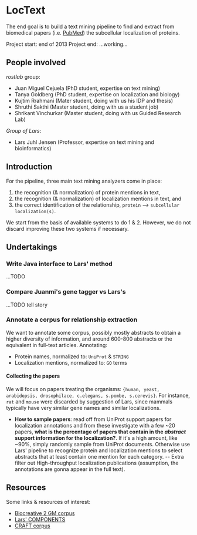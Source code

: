# LocText

The end goal is to build a text mining pipeline to find and extract from biomedical papers (i.e. [PubMed](http://www.ncbi.nlm.nih.gov/pubmed)) the subcellular localization of proteins.

Project start: end of 2013
Project end: ...working...

## People involved

_rostlab_ group:

* Juan Miguel Cejuela (PhD student, expertise on text mining)
* Tanya Goldberg (PhD student, expertise on localization and biology)
* Kujtim Rrahmani (Mater student, doing with us his IDP and thesis)
* Shruthi Sakthi (Master student, doing with us a student job)
* Shrikant Vinchurkar (Master student, doing with us Guided Research Lab)

_Group of Lars_:

* Lars Juhl Jensen (Professor, expertise on text mining and bioinformatics)


## Introduction

For the pipeline, three main text mining analyzers come in place:

1. the recognition (& normalization) of protein mentions in text,
2. the recognition (& normalization) of localization mentions in text, and
3. the correct identification of the relationship, `protein` --> `subcellular localization(s)`.

We start from the basis of available systems to do 1 & 2. However, we do not discard improving these two systems if necessary.

## Undertakings

### Write Java interface to Lars' method

...TODO

### Compare Juanmi's gene tagger vs Lars's

...TODO tell story

### Annotate a corpus for relationship extraction

We want to annotate some corpus, possibly mostly abstracts to obtain a higher diversity of information, and around 600-800 abstracts or the equivalent in full-text articles. Annotating:

* Protein names, normalized to: `UniProt` & `STRING`
* Localization mentions, normalized to: `GO` terms

#### Collecting the papers

We will focus on papers treating the organisms: `{human, yeast, arabidopsis, drosophilace, c.elegans, s.pombe, s.cerevis}`. For instance, `rat` and `mouse` were discarded by suggestion of Lars, since mammals typically have very similar gene names and similar localizations.

* **How to sample papers**: read off from UniProt support papers for localization annotations and from these investigate with a few ~20 papers, **what is the percentage of papers that contain in the _abstract_ support information for the localization?**. If it's a high amount, like ~90%, simply randomly sample from UniProt documents. Otherwise use Lars' pipeline to recognize protein and localization mentions to select abstracts that at least contain one mention for each category. -- Extra filter out High-throughput localization publications (assumption, the annotations are gonna appear in the full text).


## Resources

Some links & resources of interest:

* [Biocreative 2 GM corpus](http://www.biocreative.org/resources/corpora/biocreative-ii-corpus/)
* [Lars' COMPONENTS](http://compartments.jensenlab.org/Downloads)
* [CRAFT corpus](http://bionlp-corpora.sourceforge.net/CRAFT/)

